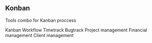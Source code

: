 Konban
-------

Tools combo for Kanban proccess

Kanban
Workflow
Timetrack
Bugtrack
Project management
Financial management
Client management


